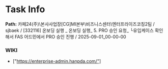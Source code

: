 # Task Info

**Path:** 카페24(주)\본사사업장\[CG]MI본부\비즈니스센터\엔터프라이즈코칭2팀 / sjbaek / [332116] 온보딩 실행 _ 온보딩 실행_ 5. PRO 승인 요청_ └유입케이스 확인해서 FAS 어드민에서 PRO 승인 진행 / 2025-09-01_00-00-00

### WIKI
- ["https://enterprise-admin.hanpda.com/"]

